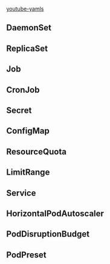 [youtube-yamls](https://github.com/justmeandopensource/kubernetes/tree/master/yamls)

## DaemonSet

## ReplicaSet

## Job

## CronJob

## Secret

## ConfigMap

## ResourceQuota

## LimitRange

## Service

## HorizontalPodAutoscaler

## PodDisruptionBudget

## PodPreset
